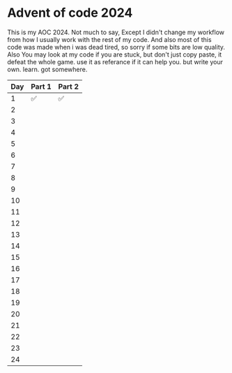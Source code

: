 # Advent of code 2024
This is my AOC 2024. 
Not much to say, Except I didn't change my workflow from how I usually work with the rest of my code.
And also most of this code was made when i was dead tired, so sorry if some bits are low quality. 
Also You may look at my code if you are stuck, but don't just copy paste, it defeat the whole game. 
use it as referance if it can help you. but write your own. learn. got somewhere. 

| Day | Part 1 | Part 2 |
|-----|--------|--------|
| 1   |    ✅  |    ✅  |
| 2   |        |        |
| 3   |        |        |
| 4   |        |        |
| 5   |        |        |
| 6   |        |        |
| 7   |        |        |
| 8   |        |        |
| 9   |        |        |
| 10  |        |        |
| 11  |        |        |
| 12  |        |        |
| 13  |        |        |
| 14  |        |        |
| 15  |        |        |
| 16  |        |        |
| 17  |        |        |
| 18  |        |        |
| 19  |        |        |
| 20  |        |        |
| 21  |        |        |
| 22  |        |        |
| 23  |        |        |
| 24  |        |        |
